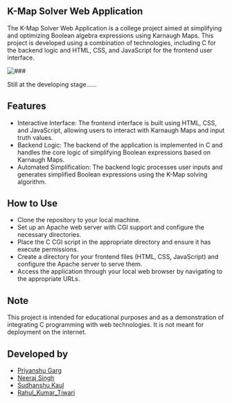 ## K-Map Solver Web Application
The K-Map Solver Web Application is a college project aimed at simplifying and optimizing Boolean algebra expressions using Karnaugh Maps. This project is developed using a combination of technologies, including C for the backend logic and HTML, CSS, and JavaScript for the frontend user interface.

![###](https://github.com/Neeraj395-N3rd/K-Map_Solver/assets/141737975/8269265c-1739-4cc4-9652-2915c22c1fe7)

Still at the developing stage......

## Features
* Interactive Interface: The frontend interface is built using HTML, CSS, and JavaScript, allowing users to interact with Karnaugh Maps and input truth values.
* Backend Logic: The backend of the application is implemented in C and handles the core logic of simplifying Boolean expressions based on Karnaugh Maps.
* Automated Simplification: The backend logic processes user inputs and generates simplified Boolean expressions using the K-Map solving algorithm.

## How to Use
* Clone the repository to your local machine.
* Set up an Apache web server with CGI support and configure the necessary directories.
* Place the C CGI script in the appropriate directory and ensure it has execute permissions.
* Create a directory for your frontend files (HTML, CSS, JavaScript) and configure the Apache server to serve them.
* Access the application through your local web browser by navigating to the appropriate URLs.

## Note
This project is intended for educational purposes and as a demonstration of integrating C programming with web technologies. It is not meant for deployment on the internet.

## Developed by
* [Priyanshu Garg](https://github.com/priyanshugarg00 "Priyanshu Garg")
* [Neeraj Singh](https://github.com/Neeraj395-N3rd "Neeraj Singh")
* [Sudhanshu Kaul](https://github.com/Sudhanshukaul123 "Sudhanshu Kaul")
* [Rahul_Kumar_Tiwari](https://github.com/rahul07tiwari "Rahul Tiwari")

